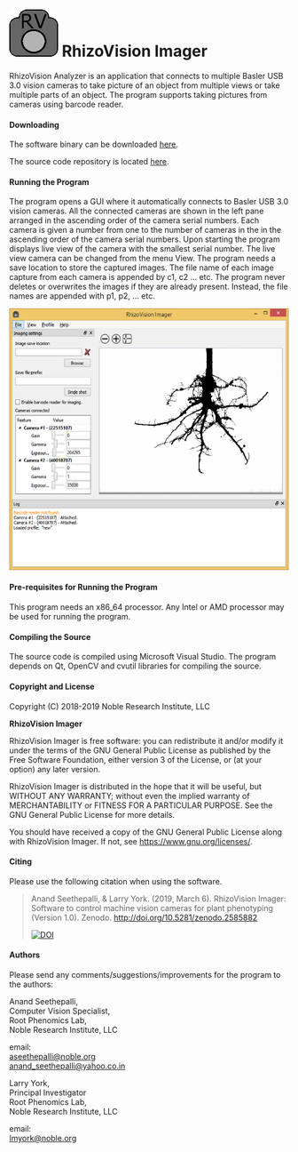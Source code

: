 # ![RhiZoVision Imager Logo](./rvimagerlogo.png) RhizoVision Imager

RhizoVision Analyzer is an application that connects to multiple Basler USB 3.0
vision cameras to take picture of an object from multiple views or take multiple
parts of an object. The program supports taking pictures from cameras using
barcode reader.

#### Downloading
The software binary can be downloaded [here](https://zenodo.org/record/2585881).

The source code repository is located [here](https://github.com/rootphenomicslab/RhizoVisionImager).

#### Running the Program

The program opens a GUI where it automatically connects to Basler USB 3.0 vision cameras.
All the connected cameras are shown in the left pane arranged in the ascending order of
the camera serial numbers. Each camera is given a number from one to the number of cameras
in the in the ascending order of the camera serial numbers. Upon starting the program
displays live view of the camera with the smallest serial number. The live view camera
can be changed from the menu View. The program needs a save location to store the captured
images. The file name of each image capture from each camera is appended by c1, c2 ... etc.
The program never deletes or overwrites the images if they are already present. Instead,
the file names are appended with p1, p2, ... etc.

![](./rvimager.png)

#### Pre-requisites for Running the Program

This program needs an x86_64 processor. Any Intel or AMD processor may be used
for running the program.

#### Compiling the Source

The source code is compiled using Microsoft Visual Studio. The program depends on
Qt, OpenCV and cvutil libraries for compiling the source.

#### Copyright and License

Copyright (C) 2018-2019 Noble Research Institute, LLC

**RhizoVision Imager**

RhizoVision Imager is free software: you can redistribute it and/or modify
it under the terms of the GNU General Public License as published by
the Free Software Foundation, either version 3 of the License, or
(at your option) any later version.

RhizoVision Imager is distributed in the hope that it will be useful,
but WITHOUT ANY WARRANTY; without even the implied warranty of
MERCHANTABILITY or FITNESS FOR A PARTICULAR PURPOSE.  See the
GNU General Public License for more details.

You should have received a copy of the GNU General Public License
along with RhizoVision Imager.  If not, see <https://www.gnu.org/licenses/>.

#### Citing
Please use the following citation when using the software.

> Anand Seethepalli, & Larry York. (2019, March 6). RhizoVision Imager: Software to control machine vision cameras for plant phenotyping (Version 1.0). Zenodo. http://doi.org/10.5281/zenodo.2585882
> 
> [![DOI](https://zenodo.org/badge/DOI/10.5281/zenodo.2585882.svg)](https://doi.org/10.5281/zenodo.2585882)

#### Authors

Please send any comments/suggestions/improvements for the program to the authors:

Anand Seethepalli,  
Computer Vision Specialist,  
Root Phenomics Lab,  
Noble Research Institute, LLC  

email:  
aseethepalli@noble.org  
anand_seethepalli@yahoo.co.in  

Larry York,  
Principal Investigator  
Root Phenomics Lab,  
Noble Research Institute, LLC  

email:  
lmyork@noble.org  
